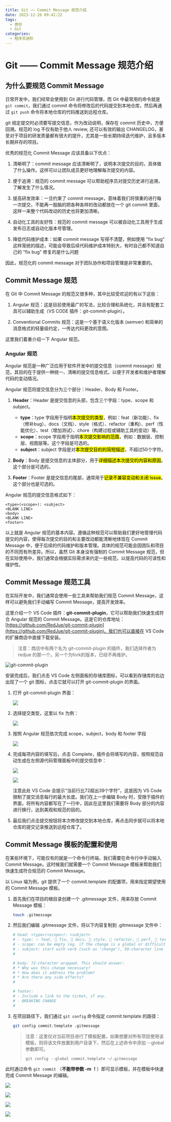 ```yaml
---
title: Git —— Commit Message 规范介绍
date: 2023-12-26 09:41:22
tags:
  - 原创
  - Git
categories:
  - 程序员进阶
---
```

# Git —— Commit Message 规范介绍

## 为什么要规范 Commit Message

日常开发中，我们经常会使用到 Git 进行代码管理，而 Git 中最常用的命令就是 `git commit`，我们通过 commit 命令将修改后的代码提交到本地仓库，然后再通过 `git push` 命令将本地仓库的代码推送到远程仓库。

git 规定提交时必须要写提交信息，作为改动说明，保存在 commit 历史中，方便回溯。规范的 log 不仅有助于他人 review, 还可以有效的输出 CHANGELOG，甚至对于项目的研发质量都有很大的提升，尤其是一些长期持续迭代维护，且多版本长期并存的项目。

优秀的规范化 Commit Message 应该具备以下优点：

1. 清晰明了：commit message 应该清晰明了，说明本次提交的目的，具体做了什么操作。这样可以让团队成员更好地理解每次提交的内容。

2. 便于追溯：规范的 commit message 可以帮助程序员对提交历史进行追溯，了解发生了什么情况。

3. 提高研发效率：一旦约束了 commit message，意味着我们将慎重的进行每一次提交，不能再一股脑的把各种各样的改动都放在一个 git commit 里面，这样一来整个代码改动的历史也将更加清晰。

4. 自动化工具的友好性：规范的 commit message 可以被自动化工具用于生成发布日志或自动化版本号管理。

5. 降低代码维护成本：如果 commit message 写得不清楚，例如使用 "fix bug" 这样笼统的描述，可能会导致后续代码维护成本特别大，有时自己都不知道自己的 "fix bug" 修复的是什么问题

因此，规范化的 commit message 对于团队协作和项目管理是非常重要的。

## Commit Message 规范

在 Git 中 Commit Message 的规范又很多种，其中比较受欢迎的有以下这些：

1. Angular 规范：这是目前使用最广的写法，比较合理和系统化，并且有配套工具可以辅助生成（VS CODE 插件：git-commit-plugin）。

2. Conventional Commits 规范：这是一个基于语义化版本 (semver) 和简单的消息格式的轻量级约定，一传达代码更改的意图。

这里我们着重介绍一下 Angular 规范。

### Angular 规范

Angular 规范是一种广泛应用于软件开发中的提交信息（commit message）规范，其目的在于提供一种统一、清晰的提交信息格式，以便于开发者和维护者理解代码的变动情况。

Angular 规范将提交信息分为三个部分：Header、Body 和 Footer。

1. **Header**：Header 是提交信息的头部，包含三个字段：type、scope 和 subject。
    - **type**：type 字段用于指明<mark>本次提交的类型</mark>，例如：feat（新功能）、fix（修补bug）、docs（文档）、style（格式）、refactor（重构）、perf（性能优化）、test（增加测试）、chore（构建过程或辅助工具的变动）等。
    - **scope**：scope 字段用于指明<mark>本次提交影响的范围</mark>，例如：数据层、控制层、视图层等。这个字段是可选的。
    - **subject**：subject 字段是对<mark>本次提交目的的简短描述</mark>，不超过50个字符。

2. **Body**：Body 是提交信息的主体部分，用于<mark>详细描述本次提交的内容和原因</mark>。这个部分是可选的。

3. **Footer**：Footer 是提交信息的尾部，通常用于<mark>记录不兼容变动和关闭 Issue</mark>。这个部分也是可选的。

Angular 规范的提交信息格式如下：

```
<type>(<scope>): <subject>
<BLANK LINE>
<body>
<BLANK LINE>
<footer>
```

以上就是 Angular 规范的基本内容。遵循这种规范可以帮助我们更好地管理代码提交的内容，使得每次提交的目的和主要改动都能清晰地体现在 Commit Message 中，便于后续的代码维护和版本管理。具体的规范可能会因团队和项目的不同而有所差异。所以，虽然 Git 本身没有强制的 Commit Message 规范，但在实际使用中，我们通常会根据实际需求来约定一些规范，以提高代码的可读性和维护性。


## Commit Message 规范工具

在实际开发中，我们通常会使用一些工具来帮助我们规范 Commit Message，这样可以避免我们手动编写 Commit Message，提高开发效率。

这里介绍一个 VS Code 插件：**git-commit-plugin**，它可以帮助我们快速生成符合 Angular 规范的 Commit Message。这是它的仓库地址：[https://github.com/RedJue/git-commit-plugin](https://github.com/RedJue/git-commit-plugin)。我们也可以直接在 VS Code 的扩展商店中直接下载安装。

>注意：商店中有两个名为 git-commit-plugin 的插件，我们选择作者为 redjue 的那一个。另一个为fork的版本，已经不再维护。

![git-commit-plugin](https://gitlab.ccccxyz.top:8443/xu4nch3n/notebooks/uploads/0cd57b334faac82c88858d17cb3ff3e3/1703558434900.png)

安装完成后，我们点击 VS Code 左侧面板的存储库图标，可以看到存储库的右边出现了一个 git 图标，点击它就可以打开 git-commit-plugin 的界面。

1. 打开 git-commit-plugin 界面：

      ![](https://gitlab.ccccxyz.top:8443/xu4nch3n/notebooks/uploads/153afa2bf93c4a55d9e4c5420aa43ee0/1703558938449.png)

2. 选择提交类型，这里以 fix 为例：

      ![](https://gitlab.ccccxyz.top:8443/xu4nch3n/notebooks/uploads/1ec1f6e85b71bd74e244632584d64eb3/1703559027194.png)

3. 按照 Angular 规范依次完成 scope，subject，body 和 footer 字段

      ![](https://gitlab.ccccxyz.top:8443/xu4nch3n/notebooks/uploads/45e369bb0b664b9ee79ae550bc0524cb/1703559610753.png)

4. 完成每项内容的填写后，点击 Complete，插件会将填写的内容，按照规范自动生成在左侧源代码管理面板中的提交信息中：

      ![](https://gitlab.ccccxyz.top:8443/xu4nch3n/notebooks/uploads/cd6eb2280db4b9e0e125bc83329c0bd6/1703559528891.png)

      ![](https://gitlab.ccccxyz.top:8443/xu4nch3n/notebooks/uploads/df8e94be63ac8bdc9528e84a2bf2cd83/1703559648902.png)
      
      注意此处 VS Code 会提示“当前行比72超出39个字符”，这是因为 VS Code 限制了提交消息每行的最大长度。我们在上一步编辑 Body 时，受限于插件的界面，将所有内容都写在了一行中，因此在这里我们需要将 Body 部分的内容进行换行，达到美观和规范的目的。

5. 最后我们点击提交按钮将本次修改提交到本地仓库，再点击同步就可以将本地仓库的提交记录推送到远程仓库了。


## Commit Message 模板的配置和使用

在某些环境下，可能仅有的就是一个命令行终端，我们需要在命令行中手动输入 Commit Message。这时候我们就需要一个 Commit Message 模板来帮助我们快速生成符合规范的 Commit Message。

以 Linux 端为例，git 提供了一个 commit.template 的配置项，用来指定期望使用的 Commit Message 模板。

1. 首先我们在项目的根目录创建一个 .gitmessage 文件，用来存放 Commit Message 模板：

      ```bash
      touch .gitmessage
      ```
2. 然后我们编辑 .gitmessage 文件，将以下内容复制到 .gitmessage 文件中：

      ```bash
      # head: <type>(<scope>): <subject>
      # - type: ✨ feat, 🐞 fix, 📃 docs, 🌈 style, 🦄 refactor, 🎈 perf, 🧪 test, 🔧 build, 🐎 ci, 🐳 chore, ↩ revert
      # - scope: can be empty (eg. if the change is a global or difficult to assign to a single component)
      # - subject: start with verb (such as 'change'), 50-character line
      #

      # body: 72-character wrapped. This should answer:
      # * Why was this change necessary?
      # * How does it address the problem?
      # * Are there any side effects?
      #

      # footer: 
      # - Include a link to the ticket, if any.
      # - BREAKING CHANGE
      #

      ```

3. 在项目路径下，我们通过 `git config` 命令指定 commit.template 的路径：

      ```bash
      git config commit.template .gitmessage
      ```
      > 注意：这里仅对当前项目进行了模板配置，如果想要对所有项目使用该模板，则将该文件放置到用户目录下，然后在上述命令中添加 --global 参数即可。 
      >
      > `git config --global commit.template ~/.gitmessage`


此时通过命令 `git commit` （**不能带参数 -m ！**）即可显示模板，并在模板中快速完成 Commit Message 的编辑。


![](https://gitlab.ccccxyz.top:8443/xu4nch3n/notebooks/uploads/2f3bac498fc45f31f266dc5c6edb3135/1703569918312.png)

![](https://gitlab.ccccxyz.top:8443/xu4nch3n/notebooks/uploads/a0b698669c2690308be04db208c5dd77/1703570281939.png)

![](https://gitlab.ccccxyz.top:8443/xu4nch3n/notebooks/uploads/bd892785244176b2fc593c84e84a81a5/1703570593953.png)

![](https://gitlab.ccccxyz.top:8443/xu4nch3n/notebooks/uploads/793f74f73b0aa895fcc4abf8ab95eb4a/1703571607092.png)
